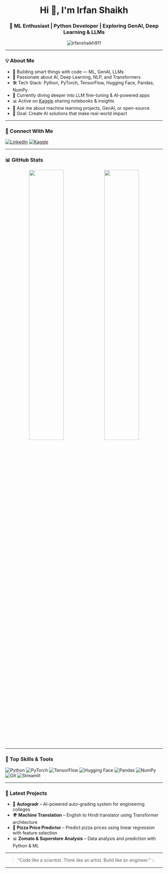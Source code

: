 <h1 align="center">Hi 👋, I'm Irfan Shaikh</h1>
<h3 align="center">🚀 ML Enthusiast | Python Developer | Exploring GenAI, Deep Learning & LLMs</h3>

<p align="center">
  <img src="https://komarev.com/ghpvc/?username=irfanshaikh911&label=Profile%20views&color=0e75b6&style=flat" alt="irfanshaikh911" />
</p>

---

### 💡 About Me

- 🤖 Building smart things with code — ML, GenAI, LLMs  
- 🧠 Passionate about AI, Deep Learning, NLP, and Transformers  
- 🛠️ Tech Stack: Python, PyTorch, TensorFlow, Hugging Face, Pandas, NumPy  
- 🌱 Currently diving deeper into LLM fine-tuning & AI-powered apps  
- 📊 Active on [Kaggle](https://www.kaggle.com/irfan911) sharing notebooks & insights  
- 💬 Ask me about machine learning projects, GenAI, or open-source  
- 🎯 Goal: Create AI solutions that make real-world impact

---

### 🔗 Connect With Me

[![LinkedIn](https://img.shields.io/badge/LinkedIn-blue?style=for-the-badge&logo=linkedin&logoColor=white)](https://www.linkedin.com/in/irfan-shaikh911/)
[![Kaggle](https://img.shields.io/badge/Kaggle-20BEFF?style=for-the-badge&logo=kaggle&logoColor=white)](https://www.kaggle.com/irfan911)

---

### 📊 GitHub Stats

<p align="center">
  <img src="https://github-readme-stats.vercel.app/api?username=irfanshaikh911&show_icons=true&theme=radical" width="47%" />
  <img src="https://github-readme-streak-stats.herokuapp.com/?user=irfanshaikh911&theme=radical" width="47%" />
</p>

---

### 🧠 Top Skills & Tools

![Python](https://img.shields.io/badge/Python-3670A0?style=for-the-badge&logo=python&logoColor=white)
![PyTorch](https://img.shields.io/badge/PyTorch-EE4C2C?style=for-the-badge&logo=pytorch&logoColor=white)
![TensorFlow](https://img.shields.io/badge/TensorFlow-FF6F00?style=for-the-badge&logo=tensorflow&logoColor=white)
![Hugging Face](https://img.shields.io/badge/HuggingFace-FFD21F?style=for-the-badge&logo=huggingface&logoColor=black)
![Pandas](https://img.shields.io/badge/Pandas-150458?style=for-the-badge&logo=pandas&logoColor=white)
![NumPy](https://img.shields.io/badge/NumPy-013243?style=for-the-badge&logo=numpy&logoColor=white)
![Git](https://img.shields.io/badge/Git-F05032?style=for-the-badge&logo=git&logoColor=white)
![Streamlit](https://img.shields.io/badge/Streamlit-FF4B4B?style=for-the-badge&logo=streamlit&logoColor=white)

---

### 🚀 Latest Projects

- 🧾 **Autogradr** – AI-powered auto-grading system for engineering colleges  
- 🌍 **Machine Translation** – English to Hindi translator using Transformer architecture  
- 🍕 **Pizza Price Predictor** – Predict pizza prices using linear regression with feature selection  
- 📊 **Zomato & Superstore Analysis** – Data analysis and prediction with Python & ML

---

> “Code like a scientist. Think like an artist. Build like an engineer.” 💡

---
